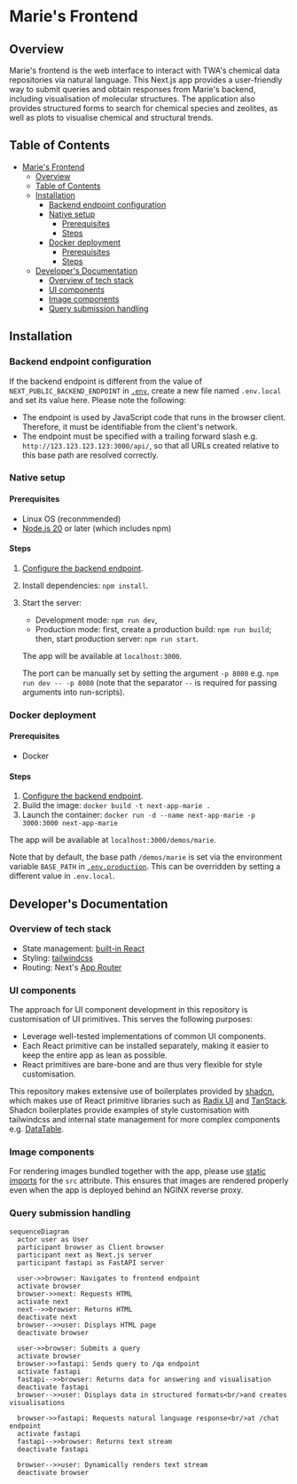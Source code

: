 # Marie's Frontend

## Overview

Marie's frontend is the web interface to interact with TWA's chemical data repositories via natural language. This Next.js app provides a  user-friendly way to submit queries and obtain responses from Marie's backend, including visualisation of molecular structures. The application also provides structured forms to search for chemical species and zeolites, as well as plots to visualise chemical and structural trends.

## Table of Contents
- [Marie's Frontend](#maries-frontend)
  - [Overview](#overview)
  - [Table of Contents](#table-of-contents)
  - [Installation](#installation)
    - [Backend endpoint configuration](#backend-endpoint-configuration)
    - [Native setup](#native-setup)
      - [Prerequisites](#prerequisites)
      - [Steps](#steps)
    - [Docker deployment](#docker-deployment)
      - [Prerequisites](#prerequisites-1)
      - [Steps](#steps-1)
  - [Developer's Documentation](#developers-documentation)
    - [Overview of tech stack](#overview-of-tech-stack)
    - [UI components](#ui-components)
    - [Image components](#image-components)
    - [Query submission handling](#query-submission-handling)


## Installation

### Backend endpoint configuration

If the backend endpoint is different from the value of `NEXT_PUBLIC_BACKEND_ENDPOINT` in [`.env`](.env), create a new file named `.env.local` and set its value here. Please note the following:
- The endpoint is used by JavaScript code that runs in the browser client. Therefore, it must be identifiable from the client's network.
- The endpoint must be specified with a trailing forward slash e.g. `http://123.123.123.123:3000/api/`, so that all URLs created relative to this base path are resolved correctly.

### Native setup

#### Prerequisites

- Linux OS (reconmmended)
- [Node.js 20](https://nodejs.org/en/download/package-manager) or later (which includes npm)

#### Steps

1. [Configure the backend endpoint](#backend-endpoint-configuration).
2. Install dependencies: `npm install`.
3. Start the server:
   
   - Development mode: `npm run dev`,
   - Production mode: first, create a production build: `npm run build`; then, start production server: `npm run start`.

   The app will be available at `localhost:3000`. 
   
   The port can be manually set by setting the argument `-p 8080` e.g. `npm run dev -- -p 8080` (note that the separator `--` is required for passing arguments into run-scripts).

### Docker deployment

#### Prerequisites

- Docker

#### Steps

1. [Configure the backend endpoint](#backend-endpoint-configuration).
2. Build the image: `docker build -t next-app-marie .`
3. Launch the container: `docker run -d --name next-app-marie -p 3000:3000 next-app-marie`

The app will be available at `localhost:3000/demos/marie`. 

Note that by default, the base path `/demos/marie` is set via the environment variable `BASE_PATH` in [`.env.production`](./.env.production). This can be overridden by setting a different value in `.env.local`.


## Developer's Documentation

### Overview of tech stack

- State management: [built-in React](https://react.dev/learn/managing-state)
- Styling: [tailwindcss](https://tailwindcss.com/)
- Routing: Next's [App Router](https://nextjs.org/docs/app)

### UI components

The approach for UI component development in this repository is customisation of UI primitives. This serves the following purposes:
- Leverage well-tested implementations of common UI components.
- Each React primitive can be installed separately, making it easier to keep the entire app as lean as possible.
- React primitives are bare-bone and are thus very flexible for style customisation.

This repository makes extensive use of boilerplates provided by [shadcn](https://ui.shadcn.com/docs), which makes use of React primitive libraries such as [Radix UI](https://www.radix-ui.com/primitives) and [TanStack](https://tanstack.com/). Shadcn boilerplates provide examples of style customisation with tailwindcss and internal state management for more complex components e.g. [DataTable](https://ui.shadcn.com/docs/components/data-table).

### Image components

For rendering images bundled together with the app, please use [static imports](https://nextjs.org/docs/app/building-your-application/optimizing/images#local-images) for the `src` attribute. This ensures that images are rendered properly even when the app is deployed behind an NGINX reverse proxy.

### Query submission handling

```mermaid
sequenceDiagram
  actor user as User
  participant browser as Client browser
  participant next as Next.js server
  participant fastapi as FastAPI server

  user->>browser: Navigates to frontend endpoint
  activate browser
  browser->>next: Requests HTML
  activate next
  next-->>browser: Returns HTML
  deactivate next
  browser-->>user: Displays HTML page
  deactivate browser

  user->>browser: Submits a query
  activate browser
  browser->>fastapi: Sends query to /qa endpoint
  activate fastapi
  fastapi-->>browser: Returns data for answering and visualisation
  deactivate fastapi
  browser-->>user: Displays data in structured formats<br/>and creates visualisations
  
  browser->>fastapi: Requests natural language response<br/>at /chat endpoint
  activate fastapi
  fastapi-->>browser: Returns text stream
  deactivate fastapi

  browser-->>user: Dynamically renders text stream
  deactivate browser
```